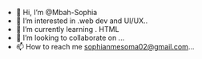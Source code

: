 - 👋 Hi, I’m @Mbah-Sophia
- 👀 I’m interested in .web dev and UI/UX..
- 🌱 I’m currently learning . HTML
- 💞️ I’m looking to collaborate on ...
- 📫 How to reach me sophianmesoma02@gmail.com...

<!---
Mbah-Sophia/Mbah-Sophia is a ✨ special ✨ repository because its `README.md` (this file) appears on your GitHub profile.
You can click the Preview link to take a look at your changes.
--->
